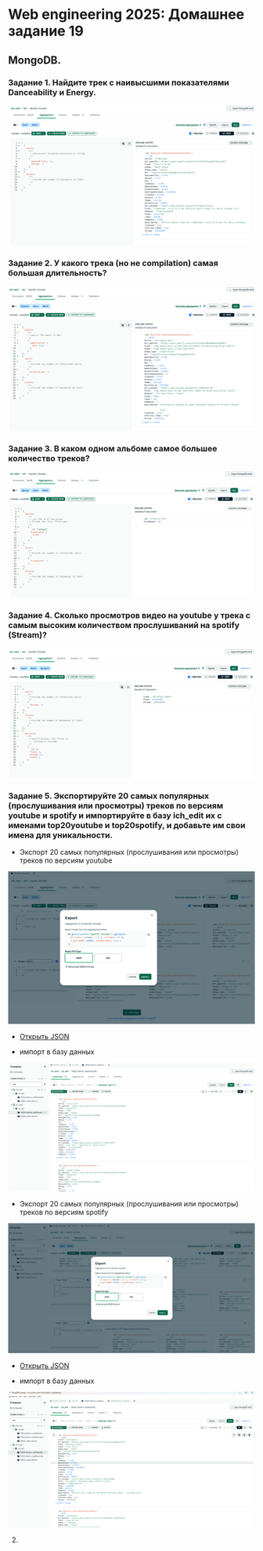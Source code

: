# Web engineering 2025: Домашнее задание 19

## MongoDB. 

### Задание 1. Найдите трек с наивысшими показателями  Danceability и Energy.

![скриншот](./01.png)

### Задание 2. У какого трека (но не compilation) самая большая длительность?

![скриншот](./02.png)

### Задание 3. В каком одном альбоме самое большее количество треков?

![скриншот](./03.png)

### Задание 4. Сколько просмотров видео на youtube у трека с самым высоким количеством прослушиваний на spotify (Stream)? 

![скриншот](./04.png)

### Задание 5. Экспортируйте 20 самых популярных (прослушивания или просмотры) треков по версиям youtube и spotify и импортируйте в базу ich_edit их с именами top20youtube и top20spotify, и добавьте им свои имена для уникальности.

- Экспорт 20 самых популярных (прослушивания или просмотры) треков по версиям youtube

![скриншот](./05_1.png)

- [Открыть JSON](./ich.Youtube.json)

- импорт в базу данных

![скриншот](./05_11.png)

- Экспорт 20 самых популярных (прослушивания или просмотры) треков по версиям spotify

![скриншот](./05_2.png)

- [Открыть JSON](./ich.Spotify.json)

- импорт в базу данных

![скриншот](./05_22.png)




 

 

 









 


 






2. 